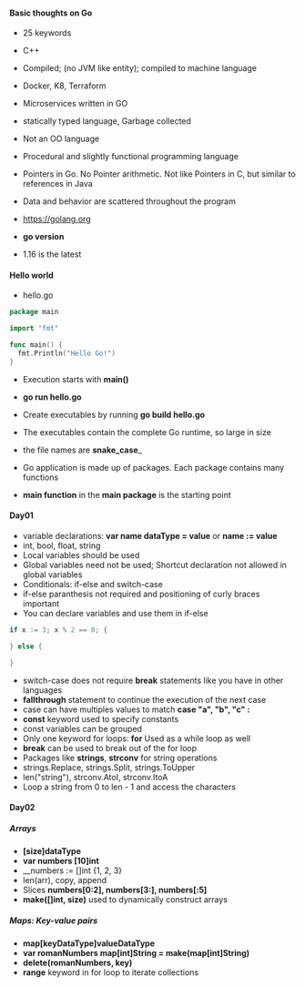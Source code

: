 #### Basic thoughts on Go

* 25 keywords
* C++
* Compiled; (no JVM like entity); compiled to machine language
* Docker, K8, Terraform
* Microservices written in GO
* statically typed language, Garbage collected
* Not an OO language
* Procedural and slightly functional programming language
* Pointers in Go. No Pointer arithmetic. Not like Pointers in C, but similar to references in Java
* Data and behavior are scattered throughout the program

* https://golang.org
* __go version__
* 1.16 is the latest

#### Hello world

* hello.go

``` go
package main

import "fmt"

func main() {
  fmt.Println("Hello Go!")
}

```

* Execution starts with __main()__
* __go run hello.go__
* Create executables by running __go build hello.go__
* The executables contain the complete Go runtime, so large in size

* the file names are __snake_case___
* Go application is made up of packages. Each package contains many functions
* __main function__ in the __main package__ is the starting point


#### Day01

* variable declarations: __var name dataType = value__ or __name := value__
* int, bool, float, string
* Local variables should be used
* Global variables need not be used; Shortcut declaration not allowed in global variables
* Conditionals: if-else and switch-case
* if-else paranthesis not required and positioning of curly braces important
* You can declare variables and use them in if-else

``` go
if x := 3; x % 2 == 0; {

} else {

} 
```

* switch-case does not require __break__ statements like you have in other languages
* __fallthrough__ statement to continue the execution of the next case
* case can have multiples values to match __case "a", "b", "c" :__
* __const__ keyword used to specify constants
* const variables can be grouped
* Only one keyword for loops: __for__ Used as a while loop as well
* __break__ can be used to break out of the for loop
* Packages like __strings__, __strconv__ for string operations
* strings.Replace, strings.Split, strings.ToUpper
* len("string"), strconv.AtoI, strconv.ItoA
* Loop a string from 0 to len - 1 and access the characters

#### Day02

##### Arrays 

* __[size]dataType__
* __var numbers [10]int__
* __numbers := []int {1, 2, 3}
* len(arr), copy, append
* Slices __numbers[0:2], numbers[3:], numbers[:5]__
* __make([]int, size)__ used to dynamically construct arrays

##### Maps: Key-value pairs

* __map[keyDataType]valueDataType__
* __var romanNumbers map[int]String = make(map[int]String)__
* __delete(romanNumbers, key)__
* __range__ keyword in for loop to iterate collections



























